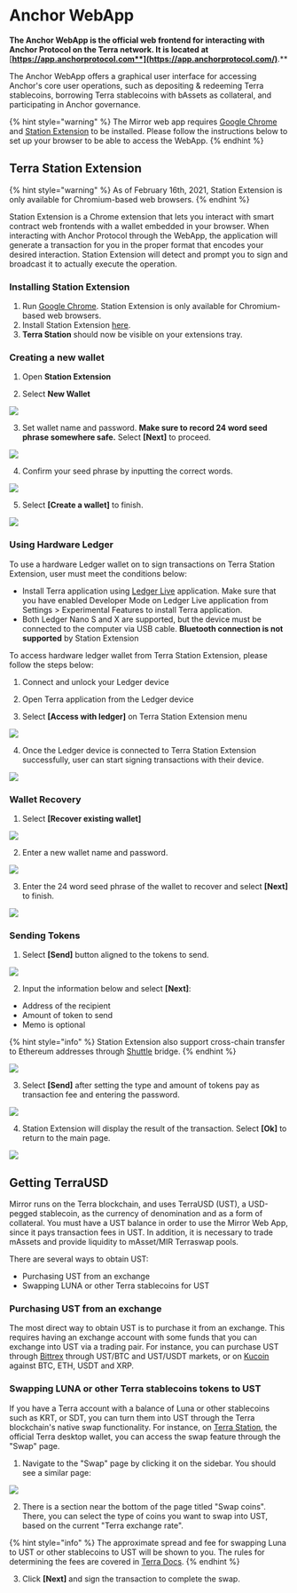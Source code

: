 # Anchor WebApp

**The Anchor WebApp is the official web frontend for interacting with Anchor Protocol on the Terra network. It is located at** [**https://app.anchorprotocol.com**](https://app.anchorprotocol.com/)**.**

The Anchor WebApp offers a graphical user interface for accessing Anchor's core user operations, such as depositing & redeeming Terra stablecoins, borrowing Terra stablecoins with bAssets as collateral, and participating in Anchor governance.

{% hint style="warning" %}
The Mirror web app requires [Google Chrome](https://www.google.com/chrome/) and [Station Extension](https://chrome.google.com/webstore/detail/terra-station/aiifbnbfobpmeekipheeijimdpnlpgpp) to be installed. Please follow the instructions below to set up your browser to be able to access the WebApp.
{% endhint %}

## Terra Station Extension

{% hint style="warning" %}
As of February 16th, 2021, Station Extension is only available for Chromium-based web browsers.
{% endhint %}

Station Extension is a Chrome extension that lets you interact with smart contract web frontends with a wallet embedded in your browser. When interacting with Anchor Protocol through the WebApp, the application will generate a transaction for you in the proper format that encodes your desired interaction. Station Extension will detect and prompt you to sign and broadcast it to actually execute the operation.

### Installing Station Extension

1. Run [Google Chrome](https://www.google.com/chrome/). Station Extension is only available for Chromium-based web browsers.   
2. Install Station Extension [here](https://chrome.google.com/webstore/detail/terra-station/aiifbnbfobpmeekipheeijimdpnlpgpp?hl=en). 
3. **Terra Station** should now be visible on your extensions tray. 

### Creating a new wallet

1. Open **Station Extension**

2. Select **New Wallet**

![](../.gitbook/assets/picture-1%20%282%29.png)

3. Set wallet name and password. **Make sure to record 24 word seed phrase somewhere safe.** Select **\[Next\]** to proceed.

![](../.gitbook/assets/picture-2.png)

4. Confirm your seed phrase by inputting the correct words.

![](../.gitbook/assets/picture-3.png)

5. Select **\[Create a wallet\]** to finish.

![](../.gitbook/assets/picture-4.png)

### Using Hardware Ledger

To use a hardware Ledger wallet on to sign transactions on Terra Station Extension, user must meet the conditions below:

* Install Terra application using [Ledger Live](https://www.ledger.com/ledger-live/download/) application. Make sure that you have enabled Developer Mode on Ledger Live application from Settings &gt; Experimental Features to install Terra application. 
* Both Ledger Nano S and X are supported, but the device must be connected to the computer via USB cable. **Bluetooth connection is not supported** by Station Extension

To access hardware ledger wallet from Terra Station Extension, please follow the steps below: 

1. Connect and unlock your Ledger device

2. Open Terra application from the Ledger device

3. Select **\[Access with ledger\]** on Terra Station Extension menu

![](../.gitbook/assets/picture-5.png)

4. Once the Ledger device is connected to Terra Station Extension successfully, user can start signing transactions with their device. 

![](https://gblobscdn.gitbook.com/assets%2F-MLRzugf7mxc4ryNhTuq%2F-MMsz0hiKUhlI7K6Hu4t%2F-MMt82XaR7Sxw6v-WBj-%2Fimage.png?alt=media&token=0ae3faab-111c-4d95-b69d-4adee41f877d)

### Wallet Recovery

1. Select **\[Recover existing wallet\]**

![](../.gitbook/assets/picture-6.png)

2. Enter a new wallet name and password.

![](../.gitbook/assets/screen-shot-2021-02-16-at-10.46.49-pm.png)

3. Enter the 24 word seed phrase of the wallet to recover and select **\[Next\]** to finish.

![](https://gblobscdn.gitbook.com/assets%2F-MLRzugf7mxc4ryNhTuq%2F-MMsCvhqtM-AVYonMZ2s%2F-MMsp341Aiv2HFDiOGsP%2Fimage.png?alt=media&token=749f32cd-1d34-412b-9af1-486be5057025)

### Sending Tokens

1. Select **\[Send\]** button aligned to the tokens to send.

![](../.gitbook/assets/picture-7.png)

2. Input the information below and select **\[Next\]**:

* Address of the recipient
* Amount of token to send
* Memo is optional

{% hint style="info" %}
Station Extension also support cross-chain transfer to Ethereum addresses through [Shuttle](https://github.com/terra-project/shuttle) bridge. 
{% endhint %}

![](../.gitbook/assets/picture-8.png)

3. Select **\[Send\]** after setting the type and amount of tokens pay as transaction fee and entering the password. 

![](../.gitbook/assets/picture-9.png)

4. Station Extension will display the result of the transaction. Select **\[Ok\]** to return to the main page. 

![](../.gitbook/assets/picture-10.png)

## Getting TerraUSD

Mirror runs on the Terra blockchain, and uses TerraUSD \(UST\), a USD-pegged stablecoin, as the currency of denomination and as a form of collateral. You must have a UST balance in order to use the Mirror Web App, since it pays transaction fees in UST. In addition, it is necessary to trade mAssets and provide liquidity to mAsset/MIR Terraswap pools.

There are several ways to obtain UST:

* Purchasing UST from an exchange
* Swapping LUNA or other Terra stablecoins for UST

### Purchasing UST from an exchange

The most direct way to obtain UST is to purchase it from an exchange. This requires having an exchange account with some funds that you can exchange into UST via a trading pair. For instance, you can purchase UST through [Bittrex](https://bittrex.com) through UST/BTC and UST/USDT markets, or on [Kucoin](https://kucoin.com) against BTC, ETH, USDT and XRP. 

### Swapping LUNA or other Terra stablecoins tokens to UST

If you have a Terra account with a balance of Luna or other stablecoins such as KRT, or SDT, you can turn them into UST through the Terra blockchain's native swap functionality. For instance, on [Terra Station](https://station.terra.money), the official Terra desktop wallet, you can access the swap feature through the "Swap" page.

1. Navigate to the "Swap" page by clicking it on the sidebar. You should see a similar page:

![](../.gitbook/assets/picture-11.png)

2. There is a section near the bottom of the page titled "Swap coins". There, you can select the type of coins you want to swap into UST, based on the current "Terra exchange rate".

{% hint style="info" %}
The approximate spread and fee for swapping Luna to UST or other stablecoins to UST will be shown to you. The rules for determining the fees are covered in [Terra Docs](https://docs.terra.money/dev/spec-market).
{% endhint %}

3. Click **\[Next\]** and sign the transaction to complete the swap. 

